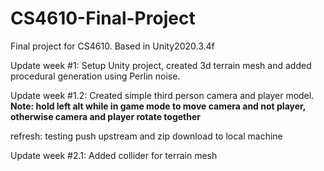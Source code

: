 # CS4610-Final-Project
Final project for CS4610. Based in Unity2020.3.4f

Update week #1: Setup Unity project, created 3d terrain mesh and added procedural generation using Perlin noise.

Update week #1.2: Created simple third person camera and player model. **Note: hold left alt while in game mode to move camera and not player, otherwise
camera and player rotate together**

refresh: testing push upstream and zip download to local machine

Update week #2.1: Added collider for terrain mesh
